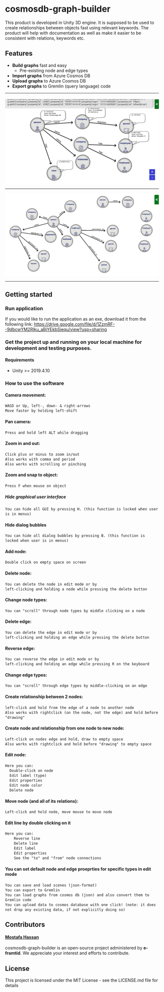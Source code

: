 cosmosdb-graph-builder
======

This product is developed in Unity 3D engine.
It is supposed to be used to create relationships between objects fast using relevant keywords.
The product will help with documentation as well as make it easier to be consistent with relations, keywords etc.


## Features
* **Build graphs** fast and easy
	* Pre-existing node and edge types
* **Import graphs** from Azure Cosmos DB
* **Upload graphs** to Azure Cosmos DB
* **Export graphs** to Gremlin (query language) code

<hr>
<img src = "images/graph_example_3_with_bubbles.PNG">
<hr>
<img src = "images/graph_example_1.PNG">
<hr>

## Getting started
### Run application
If you would like to run the application as an exe, download it from the following link:
https://drive.google.com/file/d/1ZzmRF--9dbcwYM2Rlku_aBjYEkbSiequ/view?usp=sharing

### Get the project up and running on your local machine for development and testing purposes.

#### Requirements
* Unity >= 2019.4.10

### How to use the software
#### Camera movement:
	WASD or Up, left-, down- & right-arrows
	Move faster by holding left-shift

#### Pan camera:
	Press and hold left ALT while dragging

#### Zoom in and out:
	Click plus or minus to zoom in/out
	Also works with comma and period
	Also works with scrolling or pinching

#### Zoom and snap to object:
	Press F when mouse on object

##### Hide graphical user interface
	You can hide all GUI by pressing H. (this function is locked when user is in menus)

#### Hide dialog bubbles
	You can hide all dialog bubbles by pressing B. (this function is locked when user is in menus)

#### Add node:
	Double click on empty space on screen

#### Delete node:
	You can delete the node in edit mode or by
	left-clicking and holding a node while pressing the delete button

#### Change node types:
	You can "scroll" through node types by middle clicking on a node

#### Delete edge:
	You can delete the edge in edit mode or by
	left-clicking and holding an edge while pressing the delete button

#### Reverse edge:
	You can reverse the edge in edit mode or by
	left-clicking and holding an edge while pressing R on the keyboard

#### Change edge types:
	You can "scroll" through edge types by middle-clicking on an edge

#### Create relationship between 2 nodes:
	left-click and hold from the edge of a node to another node
	Also works with rightclick (on the node, not the edge) and hold before "drawing"

#### Create node and relationship from one node to new node:
	Left-click on nodes edge and hold, draw to empty space
	Also works with rightclick and hold before "drawing" to empty space

#### Edit node: 
    Here you can:
      Double-click on node
      Edit label (type)
      Edit properties
      Edit node color
      Delete node

#### Move node (and all of its relations):
	Left-click and hold node, move mouse to move node

#### Edit line by double clicking on it
	Here you can:
		Reverse line
		Delete line
		Edit label
		Edit properties
		See the "to" and "from" node connections 

#### You can set default node and edge proeprties for specific types in edit mode
    You can save and load scenes (json-format)
    You can export to Gremlin
    You can load graphs from cosmos db (json) and also convert them to Gremlin code
    You can upload data to cosmos database with one click! (note: it does not drop any existing data, if not explicitly doing so)


## Contributors
#### [Mostafa Hassan](https://github.com/MostafaHassan)
cosmosdb-graph-builder is an open-source project administered by **e-framtid**. We appreciate your interest and efforts to contribute.

## License
This project is licensed under the MIT License - see the LICENSE.md file for details
